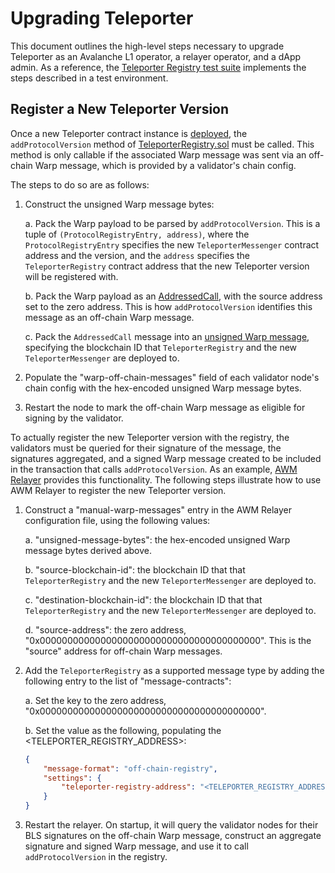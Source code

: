 # Upgrading Teleporter 

This document outlines the high-level steps necessary to upgrade Teleporter as an Avalanche L1 operator, a relayer operator, and a dApp admin. As a reference, the [Teleporter Registry test suite](../../../tests/flows/teleporter_registry.go) implements the steps described in a test environment.

## Register a New Teleporter Version

Once a new Teleporter contract instance is [deployed](../../../utils/contract-deployment/README.md), the `addProtocolVersion` method of [TeleporterRegistry.sol](./TeleporterRegistry.sol) must be called. This method is only callable if the associated Warp message was sent via an off-chain Warp message, which is provided by a validator's chain config.

The steps to do so are as follows:

1. Construct the unsigned Warp message bytes:

    a. Pack the Warp payload to be parsed by `addProtocolVersion`. This is a tuple of `(ProtocolRegistryEntry, address)`, where the `ProtocolRegistryEntry` specifies the new `TeleporterMessenger` contract address and the version, and the `address` specifies the `TeleporterRegistry` contract address that the new Teleporter version will be registered with.

    b. Pack the Warp payload as an [AddressedCall](https://github.com/ava-labs/avalanchego/blob/v1.11.3/vms/platformvm/warp/payload/addressed_call.go#L15), with the source address set to the zero address. This is how `addProtocolVersion` identifies this message as an off-chain Warp message.
    
    c. Pack the `AddressedCall` message into an [unsigned Warp message](https://github.com/ava-labs/avalanchego/blob/v1.11.3/vms/platformvm/warp/unsigned_message.go#L14), specifying the blockchain ID that `TeleporterRegistry` and the new `TeleporterMessenger` are deployed to.

2. Populate the "warp-off-chain-messages" field of each validator node's chain config with the hex-encoded unsigned Warp message bytes. 

3. Restart the node to mark the off-chain Warp message as eligible for signing by the validator.

To actually register the new Teleporter version with the registry, the validators must be queried for their signature of the message, the signatures aggregated, and a signed Warp message created to be included in the transaction that calls `addProtocolVersion`. As an example, [AWM Relayer](https://github.com/ava-labs/awm-relayer) provides this functionality. The following steps illustrate how to use AWM Relayer to register the new Teleporter version.

1. Construct a "manual-warp-messages" entry in the AWM Relayer configuration file, using the following values:

    a. "unsigned-message-bytes": the hex-encoded unsigned Warp message bytes derived above.

    b. "source-blockchain-id": the blockchain ID that that `TeleporterRegistry` and the new `TeleporterMessenger` are deployed to.

    c. "destination-blockchain-id": the blockchain ID that that `TeleporterRegistry` and the new `TeleporterMessenger` are deployed to.

    d. "source-address": the zero address, "0x0000000000000000000000000000000000000000". This is the "source" address for off-chain Warp messages.

2. Add the `TeleporterRegistry` as a supported message type by adding the following entry to the list of "message-contracts":

    a. Set the key to the zero address, "0x0000000000000000000000000000000000000000".
    
    b. Set the value as the following, populating the <TELEPORTER_REGISTRY_ADDRESS>:
    ```json
    {
        "message-format": "off-chain-registry",
        "settings": {
            "teleporter-registry-address": "<TELEPORTER_REGISTRY_ADDRESS>"
        }
    }
    ```

3. Restart the relayer. On startup, it will query the validator nodes for their BLS signatures on the off-chain Warp message, construct an aggregate signature and signed Warp message, and use it to call `addProtocolVersion` in the registry.
